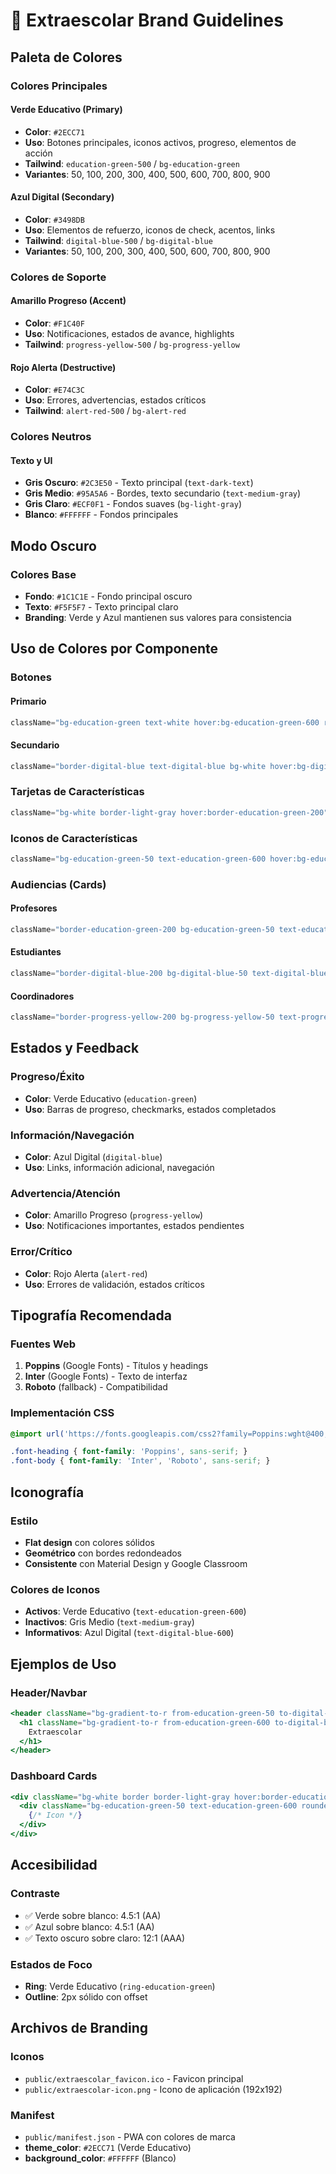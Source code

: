 # 🎨 Extraescolar Brand Guidelines

## Paleta de Colores

### Colores Principales

#### Verde Educativo (Primary)
- **Color**: `#2ECC71` 
- **Uso**: Botones principales, iconos activos, progreso, elementos de acción
- **Tailwind**: `education-green-500` / `bg-education-green`
- **Variantes**: 50, 100, 200, 300, 400, 500, 600, 700, 800, 900

#### Azul Digital (Secondary)  
- **Color**: `#3498DB`
- **Uso**: Elementos de refuerzo, iconos de check, acentos, links
- **Tailwind**: `digital-blue-500` / `bg-digital-blue`
- **Variantes**: 50, 100, 200, 300, 400, 500, 600, 700, 800, 900

### Colores de Soporte

#### Amarillo Progreso (Accent)
- **Color**: `#F1C40F`
- **Uso**: Notificaciones, estados de avance, highlights
- **Tailwind**: `progress-yellow-500` / `bg-progress-yellow`

#### Rojo Alerta (Destructive)
- **Color**: `#E74C3C`
- **Uso**: Errores, advertencias, estados críticos
- **Tailwind**: `alert-red-500` / `bg-alert-red`

### Colores Neutros

#### Texto y UI
- **Gris Oscuro**: `#2C3E50` - Texto principal (`text-dark-text`)
- **Gris Medio**: `#95A5A6` - Bordes, texto secundario (`text-medium-gray`)  
- **Gris Claro**: `#ECF0F1` - Fondos suaves (`bg-light-gray`)
- **Blanco**: `#FFFFFF` - Fondos principales

## Modo Oscuro

### Colores Base
- **Fondo**: `#1C1C1E` - Fondo principal oscuro
- **Texto**: `#F5F5F7` - Texto principal claro
- **Branding**: Verde y Azul mantienen sus valores para consistencia

## Uso de Colores por Componente

### Botones

#### Primario
```jsx
className="bg-education-green text-white hover:bg-education-green-600 rounded-lg px-6 py-3"
```

#### Secundario  
```jsx
className="border-digital-blue text-digital-blue bg-white hover:bg-digital-blue-50 border-2 rounded-lg px-6 py-3"
```

### Tarjetas de Características
```jsx
className="bg-white border-light-gray hover:border-education-green-200"
```

### Iconos de Características
```jsx
className="bg-education-green-50 text-education-green-600 hover:bg-education-green-100"
```

### Audiencias (Cards)

#### Profesores
```jsx
className="border-education-green-200 bg-education-green-50 text-education-green-700"
```

#### Estudiantes  
```jsx
className="border-digital-blue-200 bg-digital-blue-50 text-digital-blue-700"
```

#### Coordinadores
```jsx
className="border-progress-yellow-200 bg-progress-yellow-50 text-progress-yellow-700"
```

## Estados y Feedback

### Progreso/Éxito
- **Color**: Verde Educativo (`education-green`)
- **Uso**: Barras de progreso, checkmarks, estados completados

### Información/Navegación
- **Color**: Azul Digital (`digital-blue`)  
- **Uso**: Links, información adicional, navegación

### Advertencia/Atención
- **Color**: Amarillo Progreso (`progress-yellow`)
- **Uso**: Notificaciones importantes, estados pendientes

### Error/Crítico
- **Color**: Rojo Alerta (`alert-red`)
- **Uso**: Errores de validación, estados críticos

## Tipografía Recomendada

### Fuentes Web
1. **Poppins** (Google Fonts) - Títulos y headings
2. **Inter** (Google Fonts) - Texto de interfaz
3. **Roboto** (fallback) - Compatibilidad

### Implementación CSS
```css
@import url('https://fonts.googleapis.com/css2?family=Poppins:wght@400;600;700&family=Inter:wght@400;500;600&display=swap');

.font-heading { font-family: 'Poppins', sans-serif; }
.font-body { font-family: 'Inter', 'Roboto', sans-serif; }
```

## Iconografía

### Estilo
- **Flat design** con colores sólidos
- **Geométrico** con bordes redondeados
- **Consistente** con Material Design y Google Classroom

### Colores de Iconos
- **Activos**: Verde Educativo (`text-education-green-600`)
- **Inactivos**: Gris Medio (`text-medium-gray`)
- **Informativos**: Azul Digital (`text-digital-blue-600`)

## Ejemplos de Uso

### Header/Navbar
```jsx
<header className="bg-gradient-to-r from-education-green-50 to-digital-blue-50">
  <h1 className="bg-gradient-to-r from-education-green-600 to-digital-blue-600 bg-clip-text text-transparent">
    Extraescolar
  </h1>
</header>
```

### Dashboard Cards
```jsx
<div className="bg-white border border-light-gray hover:border-education-green-200 rounded-lg p-6">
  <div className="bg-education-green-50 text-education-green-600 rounded-lg p-3">
    {/* Icon */}
  </div>
</div>
```

## Accesibilidad

### Contraste
- ✅ Verde sobre blanco: 4.5:1 (AA)
- ✅ Azul sobre blanco: 4.5:1 (AA)  
- ✅ Texto oscuro sobre claro: 12:1 (AAA)

### Estados de Foco
- **Ring**: Verde Educativo (`ring-education-green`)
- **Outline**: 2px sólido con offset

## Archivos de Branding

### Iconos
- `public/extraescolar_favicon.ico` - Favicon principal
- `public/extraescolar-icon.png` - Icono de aplicación (192x192)

### Manifest
- `public/manifest.json` - PWA con colores de marca
- **theme_color**: `#2ECC71` (Verde Educativo)
- **background_color**: `#FFFFFF` (Blanco)
